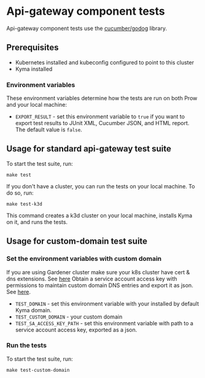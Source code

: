 # Api-gateway component tests

Api-gateway component tests use the [cucumber/godog](https://github.com/cucumber/godog) library.

## Prerequisites

- Kubernetes installed and kubeconfig configured to point to this cluster
- Kyma installed


### Environment variables

These environment variables determine how the tests are run on both Prow and your local machine:

- `EXPORT_RESULT` - set this environment variable to `true` if you want to export test results to JUnit XML, Cucumber JSON, and HTML report. The default value is `false`.

## Usage for standard api-gateway test suite

To start the test suite, run:

```
make test
```

If you don't have a cluster, you can run the tests on your local machine. To do so, run:

```
make test-k3d
```

This command creates a k3d cluster on your local machine, installs Kyma on it, and runs the tests.

## Usage for custom-domain test suite

### Set the environment variables with custom domain

If you are using Gardener cluster make sure your k8s cluster have cert & dns extensions. See [here](https://github.com/kyma-project/control-plane/issues/875)
Obtain a service account access key with permissions to maintain custom domain DNS entries and export it as json. See [here](https://cloud.google.com/iam/docs/keys-create-delete).

- `TEST_DOMAIN` - set this environment variable with your installed by default Kyma domain.
- `TEST_CUSTOM_DOMAIN` - your custom domain
- `TEST_SA_ACCESS_KEY_PATH` - set this environment variable with path to a service account access key, exported as a json.

### Run the tests

To start the test suite, run:

```
make test-custom-domain
```
